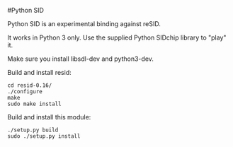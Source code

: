 #Python SID

Python SID is an experimental binding against reSID.

It works in Python 3 only. Use the supplied Python SIDchip library to "play" it.

Make sure you install libsdl-dev and python3-dev.

Build and install resid:

```
cd resid-0.16/
./configure
make
sudo make install
```

Build and install this module:

```
./setup.py build
sudo ./setup.py install
```
